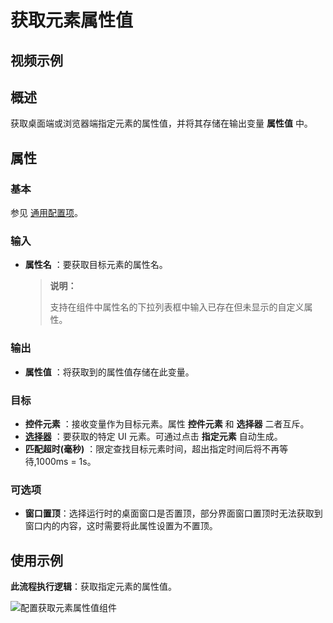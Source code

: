 # 获取元素属性值

## 视频示例

## 概述

获取桌面端或浏览器端指定元素的属性值，并将其存储在输出变量 **属性值** 中。

## 属性

### 基本

参见 [通用配置项](../Appendix/CommonConfigurationItems.md)。

### 输入

- **属性名** ：要获取目标元素的属性名。
  
  > **说明：**
  >
  > 支持在组件中属性名的下拉列表框中输入已存在但未显示的自定义属性。

### 输出

- **属性值** ：将获取到的属性值存储在此变量。

### 目标

- **控件元素** ：接收变量作为目标元素。属性 **控件元素** 和 **选择器** 二者互斥。
- **[选择器](../Appendix/Selector.md?_v=v2020.4)** ：要获取的特定 UI 元素。可通过点击 **指定元素** 自动生成。
- **匹配超时(毫秒)** ：限定查找目标元素时间，超出指定时间后将不再等待,1000ms = 1s。

### 可选项

- **窗口置顶**：选择运行时的桌面窗口是否置顶，部分界面窗口置顶时无法获取到窗口内的内容，这时需要将此属性设置为不置顶。

## 使用示例

**此流程执行逻辑**：获取指定元素的属性值。

![配置获取元素属性值组件](https://docimages.blob.core.chinacloudapi.cn/images/Activities/getElementAttr1.png)
